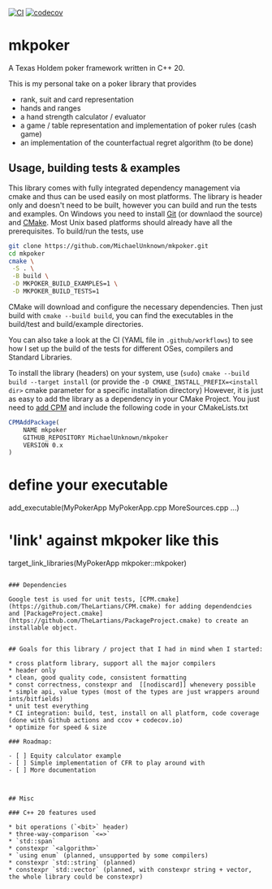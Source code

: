 [![CI](https://github.com/MichaelUnknown/mkpoker/workflows/CI/badge.svg)](https://github.com/MichaelUnknown/mkpoker/actions)
[![codecov](https://codecov.io/gh/MichaelUnknown/mkpoker/branch/main/graph/badge.svg)](https://codecov.io/gh/MichaelUnknown/mkpoker)

# mkpoker
A Texas Holdem poker framework written in C++ 20.

This is my personal take on a poker library that provides
* rank, suit and card representation
* hands and ranges
* a hand strength calculator / evaluator
* a game / table representation and implementation of poker rules (cash game)
* an implementation of the counterfactual regret algorithm (to be done)

## Usage, building tests & examples

This library comes with fully integrated dependency management via cmake and thus can be used easily on most platforms.
The library is header only and doesn't need to be built, however you can build and run the tests and examples.
On Windows you need to install [Git](https://git-scm.com/) (or downlaod the source) and [CMake](https://cmake.org/). Most Unix based platforms should already have all the prerequisites.
To build/run the tests, use
```bash
git clone https://github.com/MichaelUnknown/mkpoker.git
cd mkpoker
cmake \
 -S . \
 -B build \
 -D MKPOKER_BUILD_EXAMPLES=1 \
 -D MKPOKER_BUILD_TESTS=1
 ```
CMake will download and configure the necessary dependencies.
Then just build with `cmake --build build`, you can find the executables in the build/test and build/example directories.

You can also take a look at the CI (YAML file in `.github/workflows`) to see how I set up the build of the tests for different OSes, compilers and Standard Libraries.

To install the library (headers) on your system, use (`sudo`) `cmake --build build --target install` (or provide the `-D CMAKE_INSTALL_PREFIX=<install dir>` cmake parameter for a specific installation directory)
However, it is just as easy to add the library as a dependency in your CMake Project.
You just need to [add CPM](https://github.com/TheLartians/CPM.cmake#adding-cpm) and include the following code in your CMakeLists.txt
```cmake
CPMAddPackage(
    NAME mkpoker
    GITHUB_REPOSITORY MichaelUnknown/mkpoker
    VERSION 0.x
)
```

# define your executable
add_executable(MyPokerApp MyPokerApp.cpp MoreSources.cpp ...)

# 'link' against mkpoker like this
target_link_libraries(MyPokerApp mkpoker::mkpoker)
```

### Dependencies

Google test is used for unit tests, [CPM.cmake](https://github.com/TheLartians/CPM.cmake) for adding dependendcies and [PackageProject.cmake](https://github.com/TheLartians/PackageProject.cmake) to create an installable object.


## Goals for this library / project that I had in mind when I started:

* cross platform library, support all the major compilers
* header only
* clean, good quality code, consistent formatting
* const correctness, constexpr and  [[nodiscard]] whenevery possible
* simple api, value types (most of the types are just wrappers around ints/bitfields)
* unit test everything
* CI integration: build, test, install on all platform, code coverage (done with Github actions and ccov + codecov.io)
* optimize for speed & size

### Roadmap:

- [ ] Equity calculator example
- [ ] Simple implementation of CFR to play around with
- [ ] More documentation



## Misc

### C++ 20 features used

* bit operations (`<bit>` header)
* three-way-comparison `<=>`
* `std::span`
* constexpr `<algorithm>`
* `using enum` (planned, unsupported by some compilers)
* constexpr `std::string` (planned)
* constexpr `std::vector` (planned, with constexpr string + vector, the whole library could be constexpr)